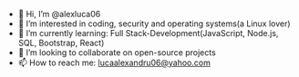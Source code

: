 - 👋 Hi, I’m @alexluca06
- 👀 I’m interested in coding, security and operating systems(a Linux lover)
- 🌱 I’m currently learning: Full Stack-Development(JavaScript, Node.js, SQL, Bootstrap, React)
- 💞️ I’m looking to collaborate on open-source projects
- 📫 How to reach me: lucaalexandru06@yahoo.com

<!---
alexluca06/alexluca06 is a ✨ special ✨ repository because its `README.md` (this file) appears on your GitHub profile.
You can click the Preview link to take a look at your changes.
--->
